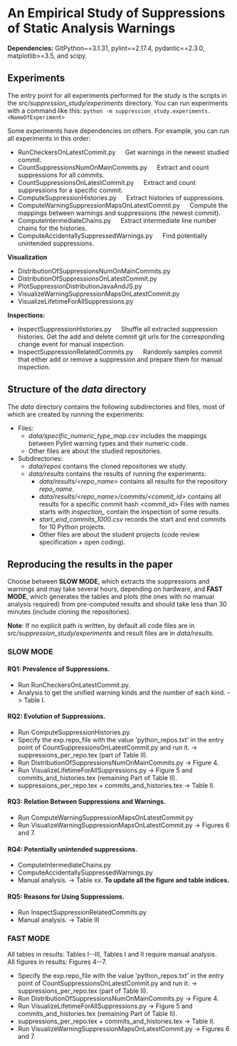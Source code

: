 # An Empirical Study of Suppressions of Static Analysis Warnings

**Dependencies:**
  GitPython~=3.1.31,
  pylint==2.17.4,
  pydantic==2.3.0,
  matplotlib>=3.5,
  and scipy.

## Experiments

The entry point for all experiments performed for the study is the scripts in the *src/suppression_study/experiments* directory.
You can run experiments with a command like this:
`python -m suppression_study.experiments.<NameOfExperiment>`

Some experiments have dependencies on others. For example, you can run all experiments in this order:
* RunCheckersOnLatestCommit.py &emsp; Get warnings in the newest studied commit.
* CountSuppressionsNumOnMainCommits.py &emsp; Extract and count suppressions for all commits.
* CountSuppressionsOnLatestCommit.py &emsp; Extract and count suppressions for a specific commit.
* ComputeSuppressionHistories.py &emsp; Extract histories of suppressions.
* ComputeWarningSuppressionMapsOnLatestCommit.py &emsp; Compute the mappings between warnings and suppressions (the newest commit).
* ComputeIntermediateChains.py &emsp; Extract intermediate line number chains for the histories. 
* ComputeAccidentallySuppressedWarnings.py &emsp; Find potentially unintended suppressions.

**Visualization**
* DistributionOfSuppressionsNumOnMainCommits.py
* DistributionOfSuppressionsOnLatestCommit.py
* PlotSuppressionDistributionJavaAndJS.py
* VisualizeWarningSuppressionMapsOnLatestCommit.py
* VisualizeLifetimeForAllSuppressions.py

**Inspections:**  
* InspectSuppressionHistories.py &emsp; Shuffle all extracted suppression histories. Get the add and delete commit git urls for the corresponding change event for manual inspection.
* InspectSuppressionRelatedCommits.py &emsp; Randomly samples commit that either add or remove a suppression and prepare them for manual inspection.

## Structure of the *data* directory

The *data* directory contains the following subdirectories and files, most of which are created by running the experiments:
* Files:
    * *data/specific_numeric_type_map.csv* includes the mappings between Pylint warning types and their numeric code.
    * Other files are about the studied repositories.
* Subdirectories:
    * *data/repos* contains the cloned repositories we study.
    * *data/results* contains the results of running the experiments:
        * *data/results/<repo_name>* contains all results for the repository *repo_name*.
        * *data/results/<repo_name>/commits/<commit_id>* contains all results for a specific commit hash <commit_id>
Files with names starts with *inspection_* contain the inspection of some results.
        * *start_end_commits_1000.csv* records the start and end commits for 10 Python projects.
        * Other files are about the student projects (code review specification + open coding).

## Reproducing the results in the paper
Choose between **SLOW MODE**, which extracts the suppressions and warnings and may take several hours, depending on hardware, and **FAST MODE**, which generates the tables and plots (the ones with no manual analysis required) from pre-computed results and should take less than 30 minutes (include cloning the repositories). 

**Note**: If no explicit path is written, by default all code files are in *src/suppression_study/experiments* and result files are in *data/results*.

### SLOW MODE
#### RQ1: Prevalence of Suppressions. 
* Run RunCheckersOnLatestCommit.py. 
* Analysis to get the unified warning kinds and the number of each kind. -> Table I.

#### RQ2: Evolution of Suppressions.
* Run ComputeSuppressionHistories.py.
* Specify the exp.repo_file with the value 'python_repos.txt' in the entry point of CountSuppressionsOnLatestCommit.py and run it. -> suppressions_per_repo.tex (part of Table II).
* Run DistributionOfSuppressionsNumOnMainCommits.py -> Figure 4.
* Run VisualizeLifetimeForAllSuppressions.py -> Figure 5 and commits_and_histories.tex (remaining Part of Table II).
* suppressions_per_repo.tex + commits_and_histories.tex -> Table II.

#### RQ3: Relation Between Suppressions and Warnings.
* Run ComputeWarningSuppressionMapsOnLatestCommit.py
* Run VisualizeWarningSuppressionMapsOnLatestCommit.py -> Figures 6 and 7.

#### RQ4: Potentially unintended suppressions.
* ComputeIntermediateChains.py 
* ComputeAccidentallySuppressedWarnings.py 
* Manual analysis. -> Table xx. **To update all the figure and table indices.**

#### RQ5: Reasons for Using Suppressions.
* Run InspectSuppressionRelatedCommits.py
* Manual analysis. -> Table III

### FAST MODE
All tables in results: Tables I--III, Tables I and II require manual analysis.  
All figures in results: Figures 4--7.   
* Specify the exp.repo_file with the value 'python_repos.txt' in the entry point of CountSuppressionsOnLatestCommit.py and run it. -> suppressions_per_repo.tex (part of Table II).
* Run DistributionOfSuppressionsNumOnMainCommits.py -> Figure 4.
* Run VisualizeLifetimeForAllSuppressions.py -> Figure 5 and commits_and_histories.tex (remaining Part of Table II).
* suppressions_per_repo.tex + commits_and_histories.tex -> Table II.
* Run VisualizeWarningSuppressionMapsOnLatestCommit.py -> Figures 6 and 7.
